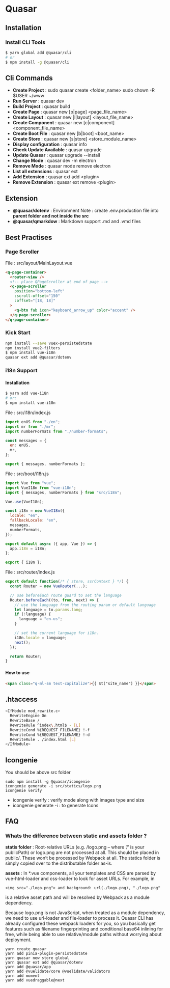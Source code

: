 # Quasar

## Installation

### Install CLI Tools

```bash
$ yarn global add @quasar/cli
# or
$ npm install -g @quasar/cli
```

## Cli Commands

- **Create Project** : sudo quasar create \<folder_name\> sudo chown -R \$USER ~/www
- **Run Server** : quasar dev
- **Build Project** : quasar build
- **Create Page** : quasar new [p\|page] <page_file_name>
- **Create Layout** : quasar new [l\|layout] <layout_file_name>
- **Create Component** : quasar new [c\|component] <component_file_name>
- **Create Boot File** : quasar new [b\|boot] <boot_name>
- **Create Store** : quasar new [s\|store] <store_module_name>
- **Display configuration** : quasar info
- **Check Update Available** : quasar upgrade
- **Update Quasar** : quasar upgrade --install
- **Change Mode** : quasar dev -m electron
- **Remove Mode** : quasar mode remove electron
- **List all extensions** : quasar ext
- **Add Extension** : quasar ext add \<plugin\>
- **Remove Extension** : quasar ext remove \<plugin\>

## Extension

- **@quasar/dotenv** : Environment Note : create .env.production file into **parent folder and not inside the src**
- **@quasar/qmarkdow** : Markdown support .md and .vmd files

## Best Practises

### Page Scroller

File : src/layout/MainLayout.vue

```html
<q-page-container>
  <router-view />
  <!-- place QPageScroller at end of page -->
  <q-page-scroller
    position="bottom-left"
    :scroll-offset="150"
    :offset="[18, 18]"
  >
    <q-btn fab icon="keyboard_arrow_up" color="accent" />
  </q-page-scroller>
</q-page-container>
```

### Kick Start

```bash
npm install --save vuex-persistedstate
npm install vue2-filters
$ npm install vue-i18n
quasar ext add @quasar/dotenv
```

### i18n Support

#### Installation

```bash
$ yarn add vue-i18n
# or:
$ npm install vue-i18n
```

File : src/i18n/index.js

```js
import enUS from "./en";
import mr from "./mr";
import numberFormats from "./number-formats";

const messages = {
  en: enUS,
  mr,
};

export { messages, numberFormats };
```

File : src/boot/i18n.js

```js
import Vue from "vue";
import VueI18n from "vue-i18n";
import { messages, numberFormats } from "src/i18n";

Vue.use(VueI18n);

const i18n = new VueI18n({
  locale: "en",
  fallbackLocale: "en",
  messages,
  numberFormats,
});

export default async ({ app, Vue }) => {
  app.i18n = i18n;
};

export { i18n };
```

File : src/router/index.js

```js
export default function(/* { store, ssrContext } */) {
  const Router = new VueRouter(...);

  // use beforeEach route guard to set the language
  Router.beforeEach((to, from, next) => {
    // use the language from the routing param or default language
    let language = to.params.lang;
    if (!language) {
      language = "en-us";
    }

    // set the current language for i18n.
    i18n.locale = language;
    next();
  });

  return Router;
}
```

#### How to use

```html
<span class="q-ml-sm text-capitalize">{{ $t("site_name") }}</span>
```

## .htaccess

```bash
<IfModule mod_rewrite.c>
  RewriteEngine On
  RewriteBase /
  RewriteRule ^index\.html$ - [L]
  RewriteCond %{REQUEST_FILENAME} !-f
  RewriteCond %{REQUEST_FILENAME} !-d
  RewriteRule . /index.html [L]
</IfModule>
```

## Icongenie

You should be above src folder

```
sudo npm install -g @quasar/icongenie
icongenie generate -i src/statics/logo.png
icongenie verify
```

- icongenie verify : verify mode along with images type and size
- icongenie generate -i : to generate Icons

## FAQ

### Whats the difference between static and assets folder ?

**statis folder** : Root-relative URLs (e.g. /logo.png – where ‘/’ is your publicPath) or logo.png are not processed at all. This should be placed in public/. These won’t be processed by Webpack at all. The statics folder is simply copied over to the distributable folder as-is.

**assets** : In \*.vue components, all your templates and CSS are parsed by vue-html-loader and css-loader to look for asset URLs. For example, in

```
<img src="./logo.png"> and background: url(./logo.png), "./logo.png"
```

is a relative asset path and will be resolved by Webpack as a module dependency.

Because logo.png is not JavaScript, when treated as a module dependency, we need to use url-loader and file-loader to process it. Quasar CLI has already configured these webpack loaders for you, so you basically get features such as filename fingerprinting and conditional base64 inlining for free, while being able to use relative/module paths without worrying about deployment.

```
yarn create quasar
yarn add pinia-plugin-persistedstate
yarn quasar new store global
yarn quasar ext add @quasar/dotenv
yarn add @quasar/app
yarn add @vuelidate/core @vuelidate/validators
yarn add moment
yarn add vuedraggable@next
```
